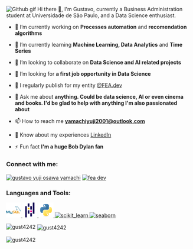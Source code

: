 ![Github gif](https://github.com/Gust4242/Gust4242/assets/90975619/825e1c2b-5bee-4dfa-87f2-a822a0ed36ea)
Hi there 👋, I'm Gustavo, currently a Business Administration student at Universidade de São Paulo, and a Data Science enthusiast.  

- 🔭 I’m currently working on **Processes automation** and **recomendation algorithms**

- 🌱 I’m currently learning **Machine Learning, Data Analytics** and **Time Series**

- 👯 I’m looking to collaborate on **Data Science and AI related projects**

- 🤝 I’m looking for **a first job opportunity in Data Science**

- 📝 I regularly publish for my entity [@FEA.dev](https://www.instagram.com/fea.dev/)

- 💬 Ask me about **anything. Could be data science, AI or even cinema and books. I'd be glad to help with anything I'm also passionated about**

- 📫 How to reach me **yamachiyuji2001@outlook.com**

- 📄 Know about my experiences [LinkedIn](https://www.linkedin.com/in/gustavo-yuji-osawa-yamachi-4193371a1)

- ⚡ Fun fact **I'm a huge Bob Dylan fan**

<h3 align="left">Connect with me:</h3>
<p align="left">
<a href="https://linkedin.com/in/gustavo yuji osawa yamachi" target="blank"><img align="center" src="https://raw.githubusercontent.com/rahuldkjain/github-profile-readme-generator/master/src/images/icons/Social/linked-in-alt.svg" alt="gustavo yuji osawa yamachi" height="30" width="40" /></a>
<a href="https://www.youtube.com/c/fea dev" target="blank"><img align="center" src="https://raw.githubusercontent.com/rahuldkjain/github-profile-readme-generator/master/src/images/icons/Social/youtube.svg" alt="fea dev" height="30" width="40" /></a>
</p>

<h3 align="left">Languages and Tools:</h3>
<p align="left"> <a href="https://www.mysql.com/" target="_blank" rel="noreferrer"> <img src="https://raw.githubusercontent.com/devicons/devicon/master/icons/mysql/mysql-original-wordmark.svg" alt="mysql" width="40" height="40"/> </a> <a href="https://pandas.pydata.org/" target="_blank" rel="noreferrer"> <img src="https://raw.githubusercontent.com/devicons/devicon/2ae2a900d2f041da66e950e4d48052658d850630/icons/pandas/pandas-original.svg" alt="pandas" width="40" height="40"/> </a> <a href="https://www.python.org" target="_blank" rel="noreferrer"> <img src="https://raw.githubusercontent.com/devicons/devicon/master/icons/python/python-original.svg" alt="python" width="40" height="40"/> </a> <a href="https://scikit-learn.org/" target="_blank" rel="noreferrer"> <img src="https://upload.wikimedia.org/wikipedia/commons/0/05/Scikit_learn_logo_small.svg" alt="scikit_learn" width="40" height="40"/> </a> <a href="https://seaborn.pydata.org/" target="_blank" rel="noreferrer"> <img src="https://seaborn.pydata.org/_images/logo-mark-lightbg.svg" alt="seaborn" width="40" height="40"/> </a> </p>

<p><img align="left" src="https://github-readme-stats.vercel.app/api/top-langs?username=gust4242&show_icons=true&locale=en&layout=compact" alt="gust4242" /></p>

<p>&nbsp;<img align="center" src="https://github-readme-stats.vercel.app/api?username=gust4242&show_icons=true&locale=en" alt="gust4242" /></p>

<p><img align="center" src="https://github-readme-streak-stats.herokuapp.com/?user=gust4242&" alt="gust4242" /></p>

